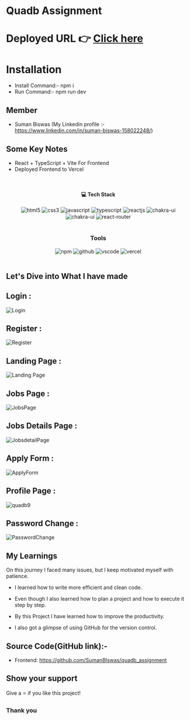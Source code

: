 # Quadb Assignment

# Deployed URL 👉 [Click here](https://quadb-assignment-puce.vercel.app/)

# Installation

- Install Command:- npm i
- Run Command:- npm run dev

## Member

- Suman Biswas (My Linkedin profile :- https://www.linkedin.com/in/suman-biswas-158022248/)
  <br/>

## Some Key Notes

- React + TypeScript + Vite For Frontend
- Deployed Frontend to Vercel

<br/>
<h4 align="center">💻 Tech Stack</h4>
 <div align="center">
 <img src = "https://img.shields.io/badge/html5-%23E34F26.svg?style=for-the-badge&logo=html5&logoColor=white" align="center" alt="html5">
 <img src = "https://img.shields.io/badge/css3-%231572B6.svg?style=for-the-badge&logo=css3&logoColor=white" align="center" alt="css3">
 <img src="https://img.shields.io/badge/javascript-%23323330.svg?style=for-the-badge&logo=javascript&logoColor=%23F7DF1E"  align="center" alt="javascript" />
   <img src="https://img.shields.io/badge/typescript-%23007ACC.svg?style=for-the-badge&logo=typescript&logoColor=white"  align="center" alt="typescript" />
 <img src="https://img.shields.io/badge/React-20232A?style=for-the-badge&logo=react&logoColor=61DAFB"  align="center" alt="reactjs" />
   <img src = "https://img.shields.io/badge/chakra ui-%234ED1C5.svg?style=for-the-badge&logo=chakraui&logoColor=white" align="center" alt="chakra-ui"/>
   <img src = "https://img.shields.io/badge/redux-%23593d88.svg?style=for-the-badge&logo=redux&logoColor=white" align="center" alt="chakra-ui"/>
  <img src="https://img.shields.io/badge/React_Router-CA4245?style=for-the-badge&logo=react-router&logoColor=white"  align="center" alt="react-router" />
</div>
<br/>

<div align="center"><h3 align="center">Tools</h3> 
  <img src = "https://img.shields.io/badge/NPM-%23000000.svg?style=for-the-badge&logo=npm&logoColor=white" align="center" alt="npm">
  <img src="https://img.shields.io/badge/GitHub-100000?style=for-the-badge&logo=github&logoColor=white"  align="center" alt="github"/>
   <img src="https://img.shields.io/badge/Visual%20Studio-5C2D91.svg?style=for-the-badge&logo=visual-studio&logoColor=white"  align="center" alt="vscode"/>
    <img src="https://img.shields.io/badge/vercel-%23000000.svg?style=for-the-badge&logo=vercel&logoColor=white"  align="center" alt="vercel"/>
</div>
<br/>

## Let's Dive into What I have made


## Login :

![Login](https://github.com/SumanBlswas/quadb_assignment/assets/112753516/a6473f12-d8cb-4ab7-8fbe-453966a222ba)

## Register :

![Register](https://github.com/SumanBlswas/quadb_assignment/assets/112753516/b2bb1e69-13ec-4524-9e80-e249d18d40fb)

## Landing Page :

![Landing Page](https://github.com/SumanBlswas/quadb_assignment/assets/112753516/18cb49c6-6895-4d12-982c-e49668db94ec)

## Jobs Page :

![JobsPage](https://github.com/SumanBlswas/quadb_assignment/assets/112753516/2754580b-ba63-4a5b-9abc-e0a9fcbe6f55)

## Jobs Details Page :

![JobsdetailPage](https://github.com/SumanBlswas/quadb_assignment/assets/112753516/90040e0b-5562-4253-811e-b0cdf55ad531)

## Apply Form :

![ApplyForm](https://github.com/SumanBlswas/quadb_assignment/assets/112753516/fb9a5cb1-c25e-41f7-a3e2-3b24ce4a3587)

## Profile Page :

![quadb9](https://github.com/SumanBlswas/quadb_assignment/assets/112753516/a42c91d1-4247-49da-8223-53a7e72164ba)

## Password Change :

![PasswordChange](https://github.com/SumanBlswas/quadb_assignment/assets/112753516/799b7db6-7099-4547-9af7-0b8dd517e61e)


## My Learnings

On this journey I faced many issues, but I keep motivated myself with patience.

- I learned how to write more efficient and clean code.

- Even though I also learned how to plan a project and how to execute it step by step.

- By this Project I have learned how to improve the productivity.

- I also got a glimpse of using GitHub for the version control.

## Source Code(GitHub link):- 
- Frontend: https://github.com/SumanBlswas/quadb_assignment

## Show your support

Give a ⭐️ if you like this project!

### Thank you

